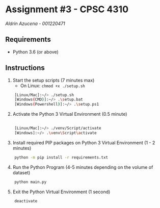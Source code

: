 # Assignment #3 - CPSC 4310
*Aldrin Azucena - 001220471*

## Requirements
- Python 3.6 (or above)

## Instructions

1. Start the setup scripts (7 minutes max)
    - On Linux: ```chmod +x ./setup.sh```

```zsh
    [Linux/Mac]:~/> ./setup.sh 
    [Windows(CMD)]:~/> .\setup.bat 
    [Windows(Powershell)]:~/> .\setup.ps1
```

2. Activate the Python 3 Virtual Environment (0.5 minute)

```zsh
    
    [Linux/Mac]:~/> ./venv/Script/activate
    [Windows]:~/> .\venv\Script\activate
```

3. Install required PIP packages on Python 3 Virtual Environment (1 - 2 minutes)

```zsh
    python -m pip install -r requirements.txt
```


4. Run the Python Program (4-5 minutes depending on the volume of dataset)

```zsh
    python main.py
```

5. Exit the Python Virtual Environment (1 second)

```zsh
    deactivate
```
